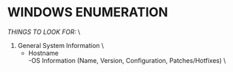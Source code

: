 # WINDOWS ENUMERATION
*THINGS TO LOOK FOR:* \
1. General System Information \
   - Hostname \
   -OS Information (Name, Version, Configuration, Patches/Hotfixes) \
